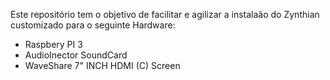 Este repositório tem o objetivo de facilitar e agilizar a instalaão do Zynthian customizado para o seguinte Hardware:

- Raspbery PI 3
- AudioInector SoundCard
- WaveShare 7" INCH HDMI (C) Screen

